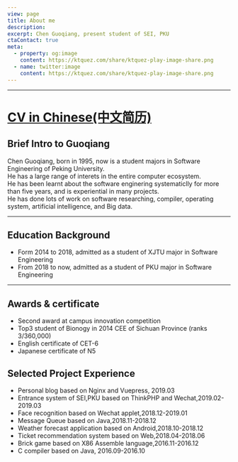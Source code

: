 ```yaml
---
view: page
title: About me
description: 
excerpt: Chen Guoqiang, present student of SEI, PKU
ctaContact: true
meta:
  - property: og:image
    content: https://ktquez.com/share/ktquez-play-image-share.png
  - name: twitter:image
    content: https://ktquez.com/share/ktquez-play-image-share.png
---
```


---

# [CV in Chinese(中文简历)](https://www.robinchen95.com/Intro.pdf)  

## Brief Intro to Guoqiang   

Chen Guoqiang, born in 1995, now is a student majors in Software Engineering of Peking University.  
He has a large range of interets in the entire computer ecosystem.    
He has been learnt about the software enginering systematiclly for more than five years, and is experiential in many projects.  
He has done lots of work on software researching, compiler, operating system, artificial intelligence, and Big data.  

---

## Education Background

+ Form 2014 to 2018, admitted as a student of XJTU major in Software Engineering  
+ From 2018 to now, admitted as a student of PKU major in Software Engineering  

------

## Awards & certificate

+ Second award at campus innovation competition  
+ Top3 student of Bionogy in 2014 CEE of Sichuan Province (ranks 3/360,000)  
+ English certificate of CET-6  
+ Japanese certificate of N5  

## Selected Project Experience

+ Personal blog based on Nginx and Vuepress, 2019.03
+ Entrance system of SEI,PKU based on ThinkPHP and Wechat,2019.02-2019.03
+ Face recognition based on Wechat applet,2018.12-2019.01
+ Message Queue based on Java,2018.11-2018.12
+ Weather forecast application based on Android,2018.10-2018.12
+ Ticket recommendation system based on Web,2018.04-2018.06
+ Brick game based on X86 Assemble language,2016.11-2016.12
+ C compiler based on Java, 2016.09-2016.10

